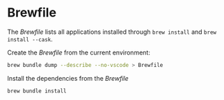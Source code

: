 # Brewfile

The *Brewfile* lists all applications installed through `brew install` and `brew install --cask`.

Create the *Brewfile* from the current environment:

```sh
brew bundle dump --describe --no-vscode > Brewfile
```

Install the dependencies from the *Brewfile*

``` sh
brew bundle install
```
